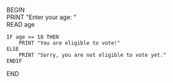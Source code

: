 BEGIN  
    PRINT "Enter your age: "  
    READ age  
      
    IF age >= 18 THEN  
        PRINT "You are eligible to vote!"  
    ELSE  
        PRINT "Sorry, you are not eligible to vote yet."  
    ENDIF  
END
